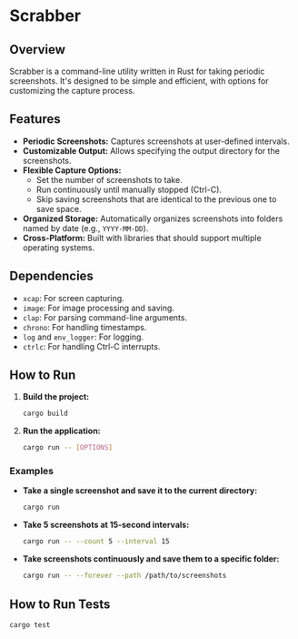 # Scrabber

## Overview

Scrabber is a command-line utility written in Rust for taking periodic screenshots. It's designed to be simple and efficient, with options for customizing the capture process.

## Features

- **Periodic Screenshots:** Captures screenshots at user-defined intervals.
- **Customizable Output:** Allows specifying the output directory for the screenshots.
- **Flexible Capture Options:**
    - Set the number of screenshots to take.
    - Run continuously until manually stopped (Ctrl-C).
    - Skip saving screenshots that are identical to the previous one to save space.
- **Organized Storage:** Automatically organizes screenshots into folders named by date (e.g., `YYYY-MM-DD`).
- **Cross-Platform:** Built with libraries that should support multiple operating systems.

## Dependencies

- `xcap`: For screen capturing.
- `image`: For image processing and saving.
- `clap`: For parsing command-line arguments.
- `chrono`: For handling timestamps.
- `log` and `env_logger`: For logging.
- `ctrlc`: For handling Ctrl-C interrupts.

## How to Run

1.  **Build the project:**
    ```bash
    cargo build
    ```
2.  **Run the application:**
    ```bash
    cargo run -- [OPTIONS]
    ```

### Examples

-   **Take a single screenshot and save it to the current directory:**
    ```bash
    cargo run
    ```
-   **Take 5 screenshots at 15-second intervals:**
    ```bash
    cargo run -- --count 5 --interval 15
    ```
-   **Take screenshots continuously and save them to a specific folder:**
    ```bash
    cargo run -- --forever --path /path/to/screenshots
    ```

## How to Run Tests

```bash
cargo test
```